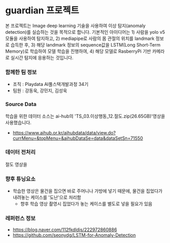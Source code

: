 # guardian 프로젝트
본 프로젝트는 Image deep learning 기술을 사용하여 이상 탐지(anomaly detection)를 실습하는 것을 목적으로 합니다. 기본적인 아이디어는 1) 사람을 yolo v5 모듈을 사용하여 탐지하고, 2) mediapipe로 사람의 몸 관절의 위치를 landmark 정보로 습득한 후, 3) 해당 landmark 정보의 sequence값을 LSTM(Long Short-Term Memory)로 학습하여 모델 학습을 진행하여, 4) 해당 모델로 RasberryPi 기반 카메라로 실시간 탐지에 응용하는 것입니다.
### 함께한 팀 정보
* 조직 : Playdata AI풀스택개발과정 34기
* 팀원 : 강동욱, 강민지, 김성욱
### Source Data
학습을 위한 데이터 소스는 ai-hub의 'TS_03.이상행동_12.절도.zip(26.65GB)'영상을 사용했습니다. 
* https://www.aihub.or.kr/aihubdata/data/view.do?currMenu=&topMenu=&aihubDataSe=data&dataSetSn=71550
### 데이터 전처리
절도 영상을 
### 향후 튜닝요소
* 학습한 영상은 물건을 집으면 바로 주머니나 가방에 넣기 때문에, 물건을 집었다가 내려놓는 케이스를 '도난'으로 처리함
    * 향후 학습 영상 촬영시 집었다가 놓는 케이스를 별도로 넣을 필요가 있음 

### 레퍼런스 정보
* https://blog.naver.com/112fkdldjs/222972860886
* https://github.com/seonydg/LSTM-for-Anomaly-Detection